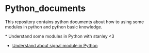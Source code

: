 # Python_documents

This repository contains python documents about how to using some modules in python and python basic knowledge.


\* Understand some modules in Python with stanley <3
- [Understand about signal module in Python](signal.md)
